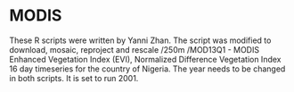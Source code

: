 # MODIS
These R scripts were written by Yanni Zhan.  The script was modified to download, mosaic, reproject and rescale /250m
	/MOD13Q1 - MODIS Enhanced Vegetation Index (EVI), Normalized Difference Vegetation Index 16 day timeseries for the country of Nigeria.  The year needs to be changed in both scripts.  It is set to run 2001. 
